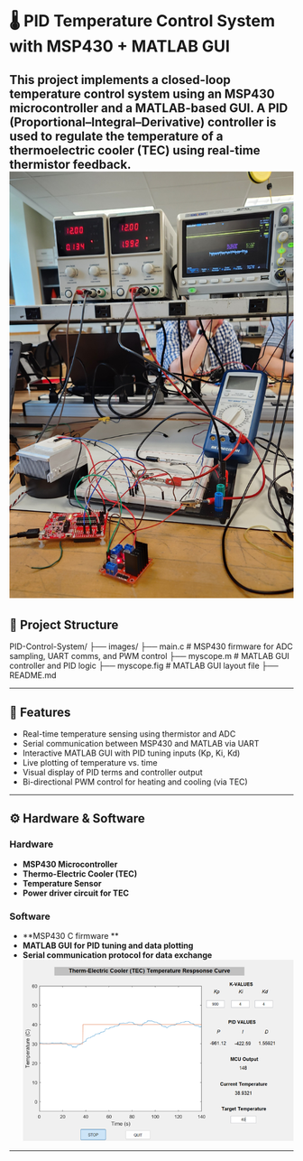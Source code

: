 # 🌡️ PID Temperature Control System with MSP430 + MATLAB GUI

This project implements a **closed-loop temperature control system** using an MSP430 microcontroller and a **MATLAB-based GUI**. A PID (Proportional–Integral–Derivative) controller is used to regulate the temperature of a thermoelectric cooler (TEC) using real-time thermistor feedback.
![Pid Temperature Control Project Image](images/pid_demo.jpg)
---

## 📁 Project Structure
PID-Control-System/
├── images/
├── main.c # MSP430 firmware for ADC sampling, UART comms, and PWM control
├── myscope.m # MATLAB GUI controller and PID logic
├── myscope.fig # MATLAB GUI layout file
├── README.md

---
## 🎯 Features

- Real-time temperature sensing using thermistor and ADC
- Serial communication between MSP430 and MATLAB via UART
- Interactive MATLAB GUI with PID tuning inputs (Kp, Ki, Kd)
- Live plotting of temperature vs. time
- Visual display of PID terms and controller output
- Bi-directional PWM control for heating and cooling (via TEC)

---

## ⚙️ Hardware & Software

### Hardware
- **MSP430 Microcontroller**
- **Thermo-Electric Cooler (TEC)**
- **Temperature Sensor**
- **Power driver circuit for TEC**

### Software
- **MSP430 C firmware **
- **MATLAB GUI for PID tuning and data plotting**
- **Serial communication protocol for data exchange**
![Pid Temperature Control Project GUI](images/pid_gui.png)

---
